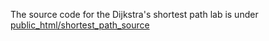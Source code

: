 The source code for the Dijkstra's shortest path lab is under [public_html/shortest_path_source](public_html/shortest_path_source)